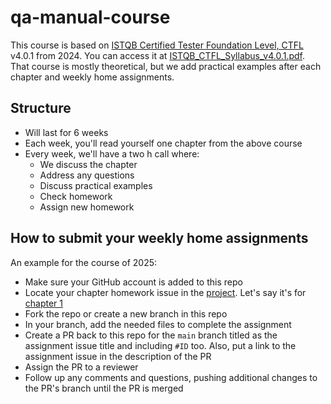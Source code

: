 # qa-manual-course

This course is based on [ISTQB Certified Tester Foundation Level, CTFL](https://www.istqb.org/certifications/certified-tester-foundation-level-ctfl-v4-0/) v4.0.1 from 2024. You can access it at [ISTQB_CTFL_Syllabus_v4.0.1.pdf](ISTQB_CTFL_Syllabus_v4.0.1.pdf).  
That course is mostly theoretical, but we add practical examples after each chapter and weekly home assignments.

## Structure

- Will last for 6 weeks
- Each week, you'll read yourself one chapter from the above course
- Every week, we'll have a two h call where:
  - We discuss the chapter
  - Address any questions
  - Discuss practical examples
  - Check homework
  - Assign new homework

## How to submit your weekly home assignments

An example for the course of 2025:
- Make sure your GitHub account is added to this repo
- Locate your chapter homework issue in the [project](https://github.com/orgs/xoriors/projects/2). Let's say it's for [chapter 1](https://github.com/xoriors/qa-manual-course/issues/1)
- Fork the repo or create a new branch in this repo
- In your branch, add the needed files to complete the assignment
- Create a PR back to this repo for the `main` branch titled as the assignment issue title and including `#ID` too. Also, put a link to the assignment issue in the description of the PR
- Assign the PR to a reviewer
- Follow up any comments and questions, pushing additional changes to the PR's branch until the PR is merged
